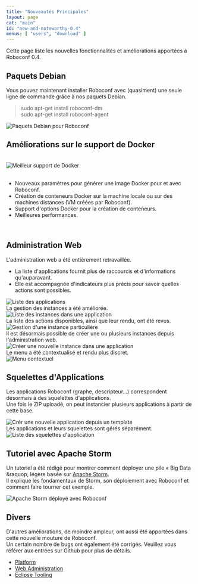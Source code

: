 ```yaml
---
title: "Nouveautés Principales"
layout: page
cat: "main"
id: "new-and-noteworthy-0.4"
menus: [ "users", "download" ]
---
```


Cette page liste les nouvelles fonctionnalités et améliorations apportées à Roboconf 0.4.



## Paquets Debian

Vous pouvez maintenant installer Roboconf avec (quasiment) une seule ligne de commande grâce à nos paquets Debian.

> sudo apt-get install roboconf-dm  
> sudo apt-get install roboconf-agent

<img src="/resources/img/nn-0.4-debian-packages-for-roboconf.jpg" alt="Paquets Debian pour Roboconf" class="gs" />
<br />


## Améliorations sur le support de Docker

<br />
<img src="/resources/img/nn-0.4-enhanced-docker-support.png" alt="Meilleur support de Docker" />
<br /><br />

* Nouveaux paramètres pour générer une image Docker pour et avec Roboconf.
* Création de conteneurs Docker sur la machine locale ou sur des machines distances (VM créées par Roboconf).
* Support d'options Docker pour la création de conteneurs.
* Meilleures performances.

<br />

## Administration Web

L'administration web a été entièrement retravaillée.

* La liste d'applications fournit plus de raccourcis et d'informations qu'auparavant.
* Elle est accompagnée d'indicateurs plus précis pour savoir quelles actions sont possibles.

<img src="/resources/img/nn-0.4-web-admin-app-listing.png" alt="Liste des applications" class="gs" />

<br />
La gestion des instances a été améliorée.
<br />
<img src="/resources/img/nn-0.4-web-admin-instances.png" alt="Liste des instances dans une application" class="gs" />

<br />
La liste des actions disponibles, ainsi que leur rendu, ont été revus.
<br />
<img src="/resources/img/nn-0.4-web-admin-instance-state.png" alt="Gestion d'une instance particulière" class="gs" />

<br />
Il est désormais possible de créer une ou plusieurs instances depuis l'administration web.
<br />
<img src="/resources/img/nn-0.4-web-admin-new-instances.png" alt="Créer une nouvelle instance dans une application" class="gs" />

<br />
Le menu a été contextualisé et rendu plus discret.
<br />
<img src="/resources/img/nn-0.4-web-admin-contextual-menu.png" alt="Menu contextuel" class="gs" />


## Squelettes d'Applications

Les applications Roboconf (graphe, descripteur...) correspondent désormais à des squelettes d'applications.  
Une fois le ZIP uploadé, on peut instancier plusieurs applications à partir de cette base.

<img src="/resources/img/nn-0.4-web-admin-new-application.png" alt="Crér une nouvelle application depuis un template" class="gs" />

<br />
Les applications et leurs squelettes sont gérés séparément.
<br />
<img src="/resources/img/nn-0.4-web-admin-app-templates-listing.png" alt="Liste des squelettes d'application" class="gs" />


## Tutoriel avec Apache Storm

Un tutoriel a été rédigé pour montrer comment déployer une pile &laquo; Big Data &raquop; légère basée sur [Apache Storm](https://storm.apache.org/).  
Il explique les fondamentaux de Storm, son déploiement avec Roboconf et comment faire tourner cet exemple.

<img src="/resources/img/nn-0.4-apache-storm-with-roboconf.png" alt="Apache Storm déployé avec Roboconf" class="gs" />


## Divers

D'autres améliorations, de moindre ampleur, ont aussi été apportées dans cette nouvelle mouture de Roboconf.  
Un certain nombre de bugs ont également été corrigés. Veuillez vous référer aux entrées sur Github pour plus de détails.

* [Platform](https://github.com/roboconf/roboconf-platform/issues?utf8=%E2%9C%93&q=milestone%3A0.4)
* [Web Administration](https://github.com/roboconf/roboconf-web-administration/issues?utf8=%E2%9C%93&q=milestone%3A0.4)
* [Eclipse Tooling](https://github.com/roboconf/roboconf-eclipse/issues?utf8=%E2%9C%93&q=milestone%3A0.4)
